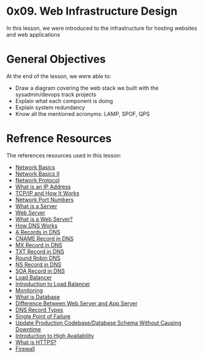 # 0x09. Web Infrastructure Design
In this lesson, we were introduced to the infrastructure for hosting websites and web applications

# General Objectives
At the end of the lesson, we were able to:
- Draw a diagram covering the web stack we built with the sysadmin/devops track projects
- Explain what each component is doing
- Explain system redundancy
- Know all the mentioned acronyms: LAMP, SPOF, QPS

# Refrence Resources
The references resources used in this lesson:
- [Network Basics](https://github.com/Ashdof/alx-system_engineering-devops/tree/main/0x07-networking_basics)
- [Network Basics II](https://github.com/Ashdof/alx-system_engineering-devops/tree/main/0x08-networking_basics_2)
- [Network Protocol](https://www.techtarget.com/searchnetworking/definition/protocol)
- [What is an IP Address](https://computer.howstuffworks.com/internet/basics/what-is-an-ip-address.htm)
- [TCP/IP and How It Works](https://www.avast.com/c-what-is-tcp-ip#)
- [Network Port Numbers](https://www.lifewire.com/port-numbers-on-computer-networks-817939)
- [What is a Server](https://en.wikipedia.org/wiki/Server_(computing)#Hardware_requirement)
- [Web Server](https://en.wikipedia.org/wiki/Web_server)
- [What is a Web Server?](https://developer.mozilla.org/en-US/docs/Learn/Common_questions/Web_mechanics/What_is_a_web_server)
- [How DNS Works](https://howdns.works/)
- [A Records in DNS](https://support.dnsimple.com/articles/a-record/)
- [CNAME Record in DNS](https://en.wikipedia.org/wiki/CNAME_record)
- [MX Record in DNS](https://en.wikipedia.org/wiki/MX_record)
- [TXT Record in DNS](https://en.wikipedia.org/wiki/TXT_record)
- [Round Robin DNS](https://www.dnsknowledge.com/whatis/round-robin-dns/)
- [NS Record in DNS](https://support.dnsimple.com/articles/ns-record/)
- [SOA Record in DNS](https://support.dnsimple.com/articles/soa-record/)
- [Load Balancer](https://www.thegeekstuff.com/2016/01/load-balancer-intro/)
- [Introduction to Load Balancer](https://community.f5.com/kb/technicalarticles/intro-to-load-balancing-for-developers-%E2%80%93-the-algorithms/273759)
- [Monitoring](MONITORING.md)
- [What is Database](https://www.oracle.com/ke/database/what-is-database/)
- [Difference Between Web Server and App Server](https://www.infoworld.com/article/2077354/app-server-web-server-what-s-the-difference.html)
- [DNS Record Types](https://www.site24x7.com/learn/dns-record-types.html)
- [Single Point of Failure](https://avinetworks.com/glossary/single-point-of-failure/)
- [Update Production Codebase/Database Schema Without Causing Downtime](https://softwareengineering.stackexchange.com/questions/35063/how-do-you-update-your-production-codebase-database-schema-without-causing-downt#answers-header)
- [Introduction to High Availability](https://docs.oracle.com/cd/E17904_01/core.1111/e10106/intro.htm#ASHIA711)
- [What is HTTPS?](https://www.instantssl.com/http-vs-https)
- [Firewall](https://www.webopedia.com/definitions/firewall/)